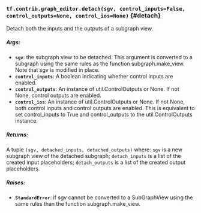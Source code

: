 ### `tf.contrib.graph_editor.detach(sgv, control_inputs=False, control_outputs=None, control_ios=None)` {#detach}

Detach both the inputs and the outputs of a subgraph view.

##### Args:


*  <b>`sgv`</b>: the subgraph view to be detached. This argument is converted to a
    subgraph using the same rules as the function subgraph.make_view.
    Note that sgv is modified in place.
*  <b>`control_inputs`</b>: A boolean indicating whether control inputs are enabled.
*  <b>`control_outputs`</b>: An instance of util.ControlOutputs or None. If not None,
    control outputs are enabled.
*  <b>`control_ios`</b>: An instance of util.ControlOutputs or None. If not None, both
    control inputs and control outputs are enabled. This is equivalent to set
    control_inputs to True and control_outputs to the util.ControlOutputs
    instance.

##### Returns:

  A tuple `(sgv, detached_inputs, detached_outputs)` where:
  `sgv` is a new subgraph view of the detached subgraph;
  `detach_inputs` is a list of the created input placeholders;
  `detach_outputs` is a list of the created output placeholders.

##### Raises:


*  <b>`StandardError`</b>: if sgv cannot be converted to a SubGraphView using
    the same rules than the function subgraph.make_view.

